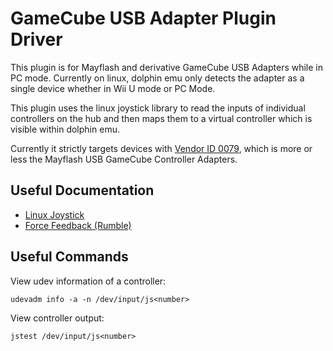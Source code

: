 # GameCube USB Adapter Plugin Driver

This plugin is for Mayflash and derivative GameCube USB Adapters while in PC mode. Currently on linux, dolphin emu only detects the adapter as a single device whether in Wii U mode or PC Mode.

This plugin uses the linux joystick library to read the inputs of individual controllers on the hub and then maps them to a virtual controller which is visible within dolphin emu.

Currently it strictly targets devices with [Vendor ID 0079](https://devicehunt.com/view/type/usb/vendor/0079), which is more or less the Mayflash USB GameCube Controller Adapters.

## Useful Documentation

- [Linux Joystick](https://www.kernel.org/doc/html/latest/input/joydev/index.html?highlight=joystick)
- [Force Feedback (Rumble)](https://www.kernel.org/doc/html/latest/input/ff.html)

## Useful Commands

View udev information of a controller:

`udevadm info -a -n /dev/input/js<number>`

View controller output:

`jstest /dev/input/js<number>`
